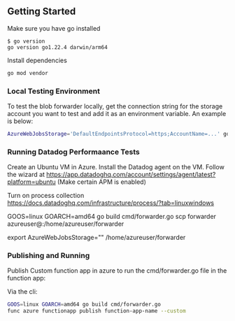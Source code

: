 ## Getting Started

Make sure you have go installed
```
$ go version
go version go1.22.4 darwin/arm64
```

Install dependencies
```bash
go mod vendor
```

### Local Testing Environment

To test the blob forwarder locally, get the connection string for the storage account you want to test and add it as an environment variable.
An example is below:

```bash
AzureWebJobsStorage='DefaultEndpointsProtocol=https;AccountName=...' go run cmd/forwarder/forwarder.go
```

### Running Datadog Performaance Tests
Create an Ubuntu VM in Azure.
Install the Datadog agent on the VM.
Follow the wizard at https://app.datadoghq.com/account/settings/agent/latest?platform=ubuntu
(Make certain APM is enabled)

Turn on process collection
https://docs.datadoghq.com/infrastructure/process/?tab=linuxwindows

GOOS=linux GOARCH=amd64 go build cmd/forwarder.go
scp forwarder azureuser@<VM IP ADDRESS>:/home/azureuser/forwarder


export AzureWebJobsStorage="<VALID CONNECTION STRING>"
/home/azureuser/forwarder



### Publishing and Running
Publish Custom function app in azure to run the cmd/forwarder.go file in the function app:

Via the cli:
```bash
GOOS=linux GOARCH=amd64 go build cmd/forwarder.go
func azure functionapp publish function-app-name --custom
```
